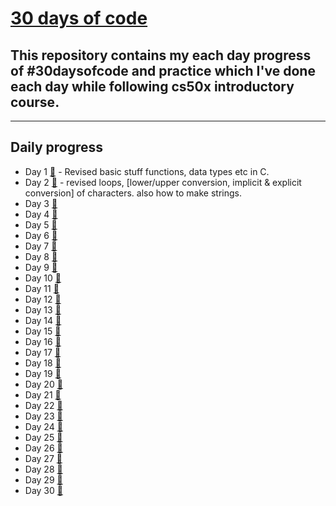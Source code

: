 # [30 days of code](https://twitter.com/anant_luthra_/status/1642538505040691200)

## This repository contains my each day progress of #30daysofcode and practice which I've done each day while following cs50x introductory course.
---
## Daily progress 

- Day 1 [🔗](./day%201/) - Revised basic stuff functions, data types etc in C.
- Day 2 [🔗](./day%202/) - revised loops, [lower/upper conversion, implicit & explicit conversion] of characters. also how to make strings.
- Day 3 [🔗]()
- Day 4 [🔗]()
- Day 5 [🔗]()
- Day 6 [🔗]()
- Day 7 [🔗]()
- Day 8 [🔗]()
- Day 9 [🔗]()
- Day 10 [🔗]()
- Day 11 [🔗]()
- Day 12 [🔗]()
- Day 13 [🔗]()
- Day 14 [🔗]()
- Day 15 [🔗]()
- Day 16 [🔗]()
- Day 17 [🔗]()
- Day 18 [🔗]()
- Day 19 [🔗]()
- Day 20 [🔗]()
- Day 21 [🔗]()
- Day 22 [🔗]()
- Day 23 [🔗]()
- Day 24 [🔗]()
- Day 25 [🔗]()
- Day 26 [🔗]()
- Day 27 [🔗]()
- Day 28 [🔗]()
- Day 29 [🔗]()
- Day 30 [🔗]()